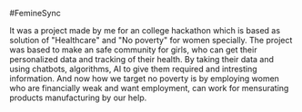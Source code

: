 #FemineSync

It was a project made by me for an college hackathon which is based as solution of "Healthcare" and "No poverty" for women specially.
The project was based to make an safe community for girls, who can get their personalized data and tracking of their health. By taking their data and using chatbots, algorithms, AI to give them required and intresting information.
And now how we target no poverty is by employing women who are financially weak and want employment, can work for mensurating products manufacturing by our help.
